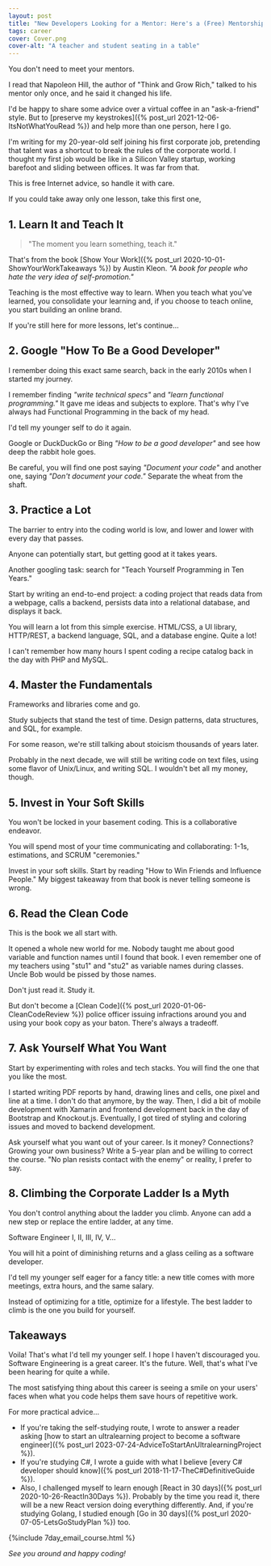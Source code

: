 ```yaml
---
layout: post
title: "New Developers Looking for a Mentor: Here's a (Free) Mentorship Session in 8 Lessons"
tags: career
cover: Cover.png
cover-alt: "A teacher and student seating in a table" 
---
```


You don't need to meet your mentors.

I read that Napoleon Hill, the author of "Think and Grow Rich," talked to his mentor only once, and he said it changed his life.

I'd be happy to share some advice over a virtual coffee in an "ask-a-friend" style. But to [preserve my keystrokes]({% post_url 2021-12-06-ItsNotWhatYouRead %}) and help more than one person, here I go.

I'm writing for my 20-year-old self joining his first corporate job, pretending that talent was a shortcut to break the rules of the corporate world. I thought my first job would be like in a Silicon Valley startup, working barefoot and sliding between offices. It was far from that. 

This is free Internet advice, so handle it with care.

If you could take away only one lesson, take this first one,

## 1. Learn It and Teach It

> "The moment you learn something, teach it."

That's from the book [Show Your Work]({% post_url 2020-10-01-ShowYourWorkTakeaways %}) by Austin Kleon. _"A book for people who hate the very idea of self-promotion."_

Teaching is the most effective way to learn. When you teach what you've learned, you consolidate your learning and, if you choose to teach online, you start building an online brand.

If you're still here for more lessons, let's continue...

## 2. Google "How To Be a Good Developer"

I remember doing this exact same search, back in the early 2010s when I started my journey.

I remember finding _"write technical specs"_ and _"learn functional programming."_ It gave me ideas and subjects to explore. That's why I've always had Functional Programming in the back of my head.

I'd tell my younger self to do it again.

Google or DuckDuckGo or Bing _"How to be a good developer"_ and see how deep the rabbit hole goes.

Be careful, you will find one post saying _"Document your code"_ and another one, saying _"Don't document your code."_ Separate the wheat from the shaft.

## 3. Practice a Lot

The barrier to entry into the coding world is low, and lower and lower with every day that passes.

Anyone can potentially start, but getting good at it takes years.

Another googling task: search for "Teach Yourself Programming in Ten Years."

Start by writing an end-to-end project: a coding project that reads data from a webpage, calls a backend, persists data into a relational database, and displays it back.

You will learn a lot from this simple exercise. HTML/CSS, a UI library, HTTP/REST, a backend language, SQL, and a database engine. Quite a lot!

I can't remember how many hours I spent coding a recipe catalog back in the day with PHP and MySQL.

## 4. Master the Fundamentals

Frameworks and libraries come and go. 

Study subjects that stand the test of time. Design patterns, data structures, and SQL, for example.

For some reason, we're still talking about stoicism thousands of years later.

Probably in the next decade, we will still be writing code on text files, using some flavor of Unix/Linux, and writing SQL. I wouldn't bet all my money, though.

## 5. Invest in Your Soft Skills

You won't be locked in your basement coding. This is a collaborative endeavor.

You will spend most of your time communicating and collaborating: 1-1s, estimations, and SCRUM "ceremonies."

Invest in your soft skills. Start by reading "How to Win Friends and Influence People." My biggest takeaway from that book is never telling someone is wrong.

## 6. Read the Clean Code

This is the book we all start with.

It opened a whole new world for me. Nobody taught me about good variable and function names until I found that book. I even remember one of my teachers using "stu1" and "stu2" as variable names during classes. Uncle Bob would be pissed by those names.

Don't just read it. Study it.

But don't become a [Clean Code]({% post_url 2020-01-06-CleanCodeReview %}) police officer issuing infractions around you and using your book copy as your baton. There's always a tradeoff.

## 7. Ask Yourself What You Want

Start by experimenting with roles and tech stacks. You will find the one that you like the most.

I started writing PDF reports by hand, drawing lines and cells, one pixel and line at a time. I don't do that anymore, by the way. Then, I did a bit of mobile development with Xamarin and frontend development back in the day of Bootstrap and Knockout.js. Eventually, I got tired of styling and coloring issues and moved to backend development.

Ask yourself what you want out of your career. Is it money? Connections? Growing your own business? Write a 5-year plan and be willing to correct the course. "No plan resists contact with the enemy" or reality, I prefer to say.

## 8. Climbing the Corporate Ladder Is a Myth

You don't control anything about the ladder you climb. Anyone can add a new step or replace the entire ladder, at any time.

Software Engineer I, II, III, IV, V...

You will hit a point of diminishing returns and a glass ceiling as a software developer.

I'd tell my younger self eager for a fancy title: a new title comes with more meetings, extra hours, and the same salary.

Instead of optimizing for a title, optimize for a lifestyle. The best ladder to climb is the one you build for yourself.

## Takeaways

Voila! That's what I'd tell my younger self. I hope I haven't discouraged you. Software Engineering is a great career. It's the future. Well, that's what I've been hearing for quite a while.

The most satisfying thing about this career is seeing a smile on your users' faces when what you code helps them save hours of repetitive work.

For more practical advice...

* If you're taking the self-studying route, I wrote to answer a reader asking [how to start an ultralearning project to become a software engineer]({% post_url 2023-07-24-AdviceToStartAnUltralearningProject %}).
* If you're studying C#, I wrote a guide with what I believe [every C# developer should know]({% post_url 2018-11-17-TheC#DefinitiveGuide %}).
* Also, I challenged myself to learn enough [React in 30 days]({% post_url 2020-10-26-ReactIn30Days %}). Probably by the time you read it, there will be a new React version doing everything differently. And, if you're studying Golang, I studied enough [Go in 30 days]({% post_url 2020-07-05-LetsGoStudyPlan %}) too.

{%include 7day_email_course.html %}

_See you around and happy coding!_
